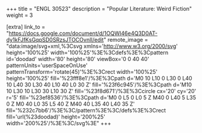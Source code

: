 +++
title = "ENGL 30523"
description = "Popular Literature: Weird Fiction"
weight = 3

[extra]
link_to = "https://docs.google.com/document/d/1OQWI46e4Q3D0AT-dy1kFJfKsGqpSD0SRzsJTOCOvnII/edit"
remote_image = "data:image/svg+xml,%3Csvg xmlns='http://www.w3.org/2000/svg' height='100%25' width='100%25'%3E%3Cdefs%3E%3Cpattern id='doodad' width='80' height='80' viewBox='0 0 40 40' patternUnits='userSpaceOnUse' patternTransform='rotate(45)'%3E%3Crect width='100%25' height='100%25' fill='%23fff8e1'/%3E%3Cpath d='M0 10 L10 0 L30 0 L40 10 L40 30 L30 40 L10 40 L0 30 Z' fill='%23f6c945'/%3E%3Cpath d='M10 10 L30 10 L30 30 L10 30 Z' fill='%23f8d671'/%3E%3Ccircle cx='20' cy='20' r='5' fill='%23ef8536'/%3E%3Cpath d='M0 0 L5 0 L0 5 Z M40 0 L40 5 L35 0 Z M0 40 L0 35 L5 40 Z M40 40 L35 40 L40 35 Z' fill='%232c7bb6'/%3E%3C/pattern%3E%3C/defs%3E%3Crect fill='url(%23doodad)' height='200%25' width='200%25'/%3E%3C/svg%3E"
+++
